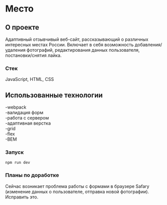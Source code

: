 # Место

## О проекте

Адаптивный отзывчивый веб-сайт, рассказывающий о различных интересных местах России.
Включает в себя возможность добавления/удаления фотографий, редактирования данных пользователя, постановки/снятия лайка.

### Стек

JavaScript, HTML, CSS

## Использованные технологии
-webpack  
-валидация форм  
-работа с сервером  
-адаптивная верстка  
-grid  
-flex  
-BEM

### Запуск

`npm run dev`

### Планы по доработке

Сейчас возникает проблема работы с формами в браузере Safary (изменение данных о пользователе, отправка новой фотографии). Исправить это.

